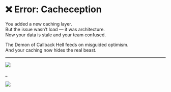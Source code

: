 # ❌ Error: Cacheception

You added a new caching layer.  
But the issue wasn’t load — it was architecture.  
Now your data is stale and your team confused.

The Demon of Callback Hell feeds on misguided optimism.  
And your caching now hides the real beast.

---

<a href="../../glossary.md">
  <img src="https://img.shields.io/badge/Consult%20the%20DevLore%20Glossary-5dade2?style=for-the-badge"/>
</a>

_

<a href="../../start-game.md">
  <img src="https://img.shields.io/badge/The%20Torch%20of%20Debugging%20is%20silent…%20but%20your%20effort%20wasn’t.%20Retry-slategray?style=for-the-badge"/>
</a>
